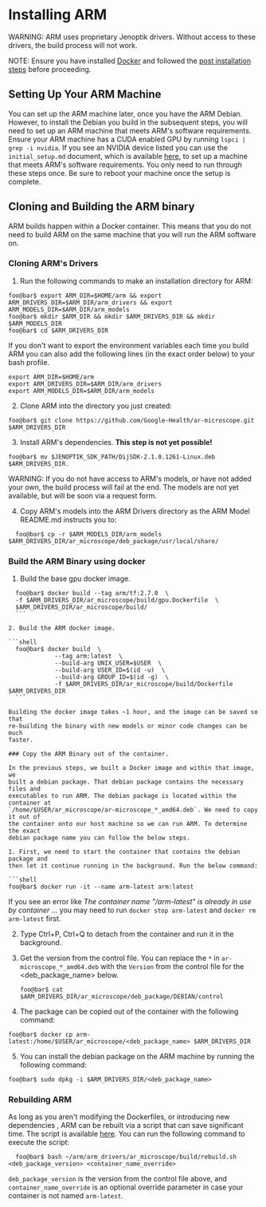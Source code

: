# Installing ARM

WARNING: ARM uses proprietary Jenoptik drivers. Without access to these drivers,
the build process will not work.

NOTE: Ensure you have installed [Docker](https://docs.docker.com/engine/install/ubuntu/#install-using-the-repository)
and followed the [post installation steps](https://docs.docker.com/engine/install/linux-postinstall/)
before proceeding.

## Setting Up Your ARM Machine

You can set up the ARM machine later, once you have the ARM Debian. However, to
install the Debian you build in the subsequent steps, you will need to set up an
ARM machine that meets ARM's software requirements. Ensure your ARM machine has
a CUDA enabled GPU by running `lspci | grep -i nvidia`. If you see an NVIDIA
device listed you can use the `initial_setup.md` document, which is available [here](https://github.com/Google-Health/ar-microscope/blob/main/ar_microscope/build/initial_setup.md),
to set up a machine that meets ARM's software requirements. You only need to run
through these steps once. Be sure to reboot your machine once the setup is
complete.

## Cloning and Building the ARM binary
ARM builds happen within a Docker container. This means that you do not need to
build ARM on the same machine that you will run the ARM software on.

### Cloning ARM's Drivers

1. Run the following commands to make an installation directory for ARM:

  ```shell
  foo@bar$ export ARM_DIR=$HOME/arm && export ARM_DRIVERS_DIR=$ARM_DIR/arm_drivers && export ARM_MODELS_DIR=$ARM_DIR/arm_models
  foo@bar$ mkdir $ARM_DIR && mkdir $ARM_DRIVERS_DIR && mkdir $ARM_MODELS_DIR
  foo@bar$ cd $ARM_DRIVERS_DIR
  ```
  If you don't want to export the environment variables each time you build ARM
  you can also add the following lines (in the exact order below) to your
  bash profile.

  ```shell
  export ARM_DIR=$HOME/arm
  export ARM_DRIVERS_DIR=$ARM_DIR/arm_drivers
  export ARM_MODELS_DIR=$ARM_DIR/arm_models
  ```

2. Clone ARM into the directory you just created:

  ```shell
  foo@bar$ git clone https://github.com/Google-Health/ar-microscope.git $ARM_DRIVERS_DIR
  ```

3. Install ARM's dependencies. **This step is not yet possible!**

  ```shell
  foo@bar$ mv $JENOPTIK_SDK_PATH/DijSDK-2.1.0.1261-Linux.deb $ARM_DRIVERS_DIR.
  ```

WARNING: If you do not have access to ARM's models, or have not added your own,
the build process will fail at the end. The models are not yet available, but
will be soon via a request form.

4. Copy ARM's models into the ARM Drivers directory as the ARM Model README.md
  instructs you to:

```shell
  foo@bar$ cp -r $ARM_MODELS_DIR/arm_models $ARM_DRIVERS_DIR/ar_microscope/deb_package/usr/local/share/
```


### Build the ARM Binary using docker

1.  Build the base gpu docker image.

  ```shell
    foo@bar$ docker build --tag arm/tf:2.7.0  \
    -f $ARM_DRIVERS_DIR/ar_microscope/build/gpu.Dockerfile  \
    $ARM_DRIVERS_DIR/ar_microscope/build/
    ```

2. Build the ARM docker image.

  ```shell
    foo@bar$ docker build  \
               --tag arm:latest  \
               --build-arg UNIX_USER=$USER  \
               --build-arg USER_ID=$(id -u)  \
               --build-arg GROUP_ID=$(id -g)  \
               -f $ARM_DRIVERS_DIR/ar_microscope/build/Dockerfile $ARM_DRIVERS_DIR
    ```

Building the docker image takes ~1 hour, and the image can be saved so that
re-building the binary with new models or minor code changes can be much
faster.

### Copy the ARM Binary out of the container.

In the previous steps, we built a Docker image and within that image, we
built a debian package. That debian package contains the necessary files and
executables to run ARM. The debian package is located within the container at
`/home/$USER/ar_microscope/ar-microscope_*_amd64.deb`. We need to copy it out of
the container onto our host machine so we can run ARM. To determine the exact
debian package name you can follow the below steps.

1. First, we need to start the container that contains the debian package and
then let it continue running in the background. Run the below command:

  ```shell
  foo@bar$ docker run -it --name arm-latest arm:latest
  ```

  If you see an error like *The container name "/arm-latest" is already in use by container ...*
  you may need to run `docker stop arm-latest` and `docker rm arm-latest` first.

2. Type Ctrl+P, Ctrl+Q to detach from the container and run it in the background.

3. Get the version from the control file.  You can replace the `*` in
    `ar-microscope_*_amd64.deb` with the `Version` from the control file for
    the <deb_package_name> below.

    ```shell
    foo@bar$ cat $ARM_DRIVERS_DIR/ar_microscope/deb_package/DEBIAN/control
    ```

4. The package can be copied out of the container with the following command:

  ```shell
  foo@bar$ docker cp arm-latest:/home/$USER/ar_microscope/<deb_package_name> $ARM_DRIVERS_DIR
   ```

5. You can install the debian package on the ARM machine by running the following
command:

  ```shell
  foo@bar$ sudo dpkg -i $ARM_DRIVERS_DIR/<deb_package_name>
  ```

### Rebuilding ARM

As long as you aren't modifying the Dockerfiles, or introducing new dependencies
, ARM can be rebuilt via a script that can save significant time. The script is
available [here](https://github.com/Google-Health/ar-microscope/blob/main/ar_microscope/build/rebuild.sh).
You can run the following command to execute the script:

```shell
  foo@bar$ bash ~/arm/arm_drivers/ar_microscope/build/rebuild.sh <deb_package_version> <container_name_override> 
```
`deb_package_version` is the version from the control file above, and
`container_name_override` is an optional override parameter in case your
container is not named `arm-latest`.



